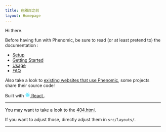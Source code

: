 ```yaml
---
title: 在離岸之前
layout: Homepage
---
```


Hi there.

Before having fun with Phenomic, be sure to read (or at least pretend to)
the documentation :

* [Setup](https://phenomic.io/docs/setup/)
* [Getting Started](https://phenomic.io/docs/getting-started/)
* [Usage](https://phenomic.io/docs/usage/)
* [FAQ](https://phenomic.io/docs/faq/)

Also take a look to
[existing websites that use Phenomic](https://phenomic.io/showcase/),
some projects share their source code!

Built with
<a href="https://facebook.github.io/react/">
  <img alt="" src="assets/react.svg" width="16" height="16" />
  React
</a>.

---

You may want to take a look to the <a href="/404.html">404.html</a>.

If you want to adjust those, directly adjust them in ``src/layouts/``.

---
